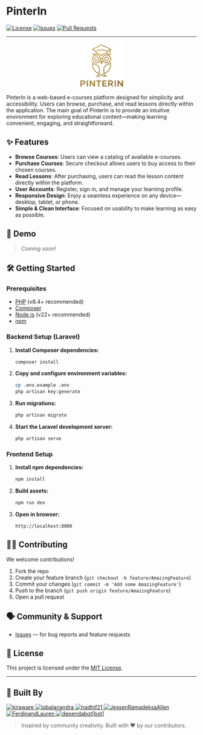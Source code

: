 # PinterIn

[![License](https://img.shields.io/github/license/kiraware/PinterIn)](LICENSE)
[![Issues](https://img.shields.io/github/issues/kiraware/PinterIn)](https://github.com/kiraware/PinterIn/issues)
[![Pull Requests](https://img.shields.io/github/issues-pr/kiraware/PinterIn)](https://github.com/kiraware/PinterIn/pulls)

---

<p align="center">
  <img src="public/images/logo.png" alt="PinterIn Logo" width="120">
</p>

PinterIn is a web-based e-courses platform designed for simplicity and accessibility. Users can browse, purchase, and read lessons directly within the application. The main goal of PinterIn is to provide an intuitive environment for exploring educational content—making learning convenient, engaging, and straightforward.

## ✨ Features

- **Browse Courses**: Users can view a catalog of available e-courses.
- **Purchase Courses**: Secure checkout allows users to buy access to their chosen courses.
- **Read Lessons**: After purchasing, users can read the lesson content directly within the platform.
- **User Accounts**: Register, sign in, and manage your learning profile.
- **Responsive Design**: Enjoy a seamless experience on any device—desktop, tablet, or phone.
- **Simple & Clean Interface**: Focused on usability to make learning as easy as possible.

## 🚀 Demo

> _Coming soon!_

## 🛠️ Getting Started

### Prerequisites

- [PHP](https://www.php.net/) (v8.4+ recommended)
- [Composer](https://getcomposer.org/)
- [Node.js](https://nodejs.org/) (v22+ recommended)
- [npm](https://npmjs.com/)

### Backend Setup (Laravel)

1. **Install Composer dependencies:**

    ```bash
    composer install
    ```

2. **Copy and configure environment variables:**

    ```bash
    cp .env.example .env
    php artisan key:generate
    ```

3. **Run migrations:**

    ```bash
    php artisan migrate
    ```

4. **Start the Laravel development server:**
    ```bash
    php artisan serve
    ```

### Frontend Setup

1. **Install npm dependencies:**

    ```bash
    npm install
    ```

2. **Build assets:**

    ```bash
    npm run dev
    ```

3. **Open in browser:**
    ```
    http://localhost:8000
    ```

## 🧑‍💻 Contributing

We welcome contributions!

1. Fork the repo
2. Create your feature branch (`git checkout -b feature/AmazingFeature`)
3. Commit your changes (`git commit -m 'Add some AmazingFeature'`)
4. Push to the branch (`git push origin feature/AmazingFeature`)
5. Open a pull request

## 🗣️ Community & Support

- [Issues](https://github.com/kiraware/PinterIn/issues) — for bug reports and feature requests

## 📄 License

This project is licensed under the [MIT License](LICENSE).

---

## 🙌 Built By

<a href="https://github.com/kiraware">
  <img src="https://avatars.githubusercontent.com/u/117554978?v=4" width="40" alt="kiraware" />
</a>
<a href="https://github.com/iqbalanandra">
  <img src="https://avatars.githubusercontent.com/u/112565226?v=4" width="40" alt="iqbalanandra" />
</a>
<a href="https://github.com/nadhif21">
  <img src="https://avatars.githubusercontent.com/u/112993038?v=4" width="40" alt="nadhif21" />
</a>
<a href="https://github.com/JessenRamadeksaAllen">
  <img src="https://avatars.githubusercontent.com/u/113007701?v=4" width="40" alt="JessenRamadeksaAllen" />
</a>
<a href="https://github.com/FerdinandLauren">
  <img src="https://avatars.githubusercontent.com/u/152312446?v=4" width="40" alt="FerdinandLauren" />
</a>
<a href="https://github.com/apps/dependabot">
  <img src="https://avatars.githubusercontent.com/in/29110?v=4" width="40" alt="dependabot[bot]" />
</a>

> Inspired by community creativity. Built with ❤️ by our contributors.
